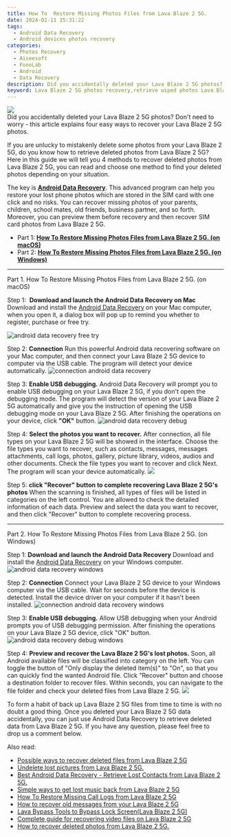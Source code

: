 ```yaml
---
title: How To  Restore Missing Photos Files from Lava Blaze 2 5G.
date: 2024-02-11 15:31:22
tags: 
  - Android Data Recovery
  - Android devices photos recovery
categories: 
  - Photos Recovery
  - Aiseesoft
  - FoneLab
  - Android
  - Data Recovery
description: Did you accidentally deleted your Lava Blaze 2 5G photos? Don't need to worry - this article explains four easy ways to recover your Lava Blaze 2 5G photos.
keyword: Lava Blaze 2 5G photos recovery,retrieve wiped photos Lava Blaze 2 5G,android photos retrieval,restore deleted photos on Lava Blaze 2 5G,regain missing photos,recover lost photos from Lava Blaze 2 5G,Lava Blaze 2 5G photos deleted itself,how to get back deleted photos Lava Blaze 2 5G phone,how to recover photos in Lava Blaze 2 5G,Lava Blaze 2 5G delete photos recover,Lava Blaze 2 5G deleted photos,Lava Blaze 2 5G photos recovery software
---
```


<img src="https://img0mobiles.techidaily.com/images/best-assets/devices/lava/lava-blaze-2-5g/2.jpg" class="atpl-imgstyle"  />

<div class="atpl-content atpl-for-fonelab-android recover-photos">

<div class="atpl-post-description-part-1">
Did you accidentally deleted your Lava Blaze 2 5G photos? Don't need to worry - this article explains four easy ways to recover your Lava Blaze 2 5G photos.
</div>



<div class="atpl-post-description-part-2">
<div class="tpl-content-sub-paragraph-content">
  <p>
If you are unlucky to mistakenly delete some photos from your Lava Blaze 2 5G, do you know how to retrieve deleted photos from Lava Blaze 2 5G? Here in this guide we will tell you 4 methods to recover deleted photos from Lava Blaze 2 5G, you can read and choose one method to find your deleted photos depending on your situation.
  </p>
</div>
</div>

<div class="atpl-post-description-part-3">
<div class="tpl-content-sub-paragraph-normal">
    <p>
        The key is <a href="https://tools.techidaily.com/aiseesoft-android-data-recovery/" target="_blank" rel="noopener"><strong>Android Data Recovery</strong></a>. This advanced program can help you restore your lost phone photos which are stored in the SIM card with one click and no risks. You can recover missing photos of your parents, children, school mates, old friends, business partner, and so forth. Moreover, you can preview them before recovery and then recover SIM card photos from Lava Blaze 2 5G.
    </p>
</div>
</div>

<ul>
  <li>Part 1: <strong><a href="#p1"> How To  Restore Missing Photos Files from Lava Blaze 2 5G.  (on macOS)</a></strong></li>
  <li>Part 2: <strong><a href="#p2"> How To  Restore Missing Photos Files from Lava Blaze 2 5G.  (on Windows)</a></strong></li>
</ul>




<!-- Part 1 -->
<a id="p1" name="p1" ></a><hr>

<div>
  <span class="atpl-step-part-style">Part 1. How To  Restore Missing Photos Files from Lava Blaze 2 5G. (on macOS)</span>
</div>  

<span class="atpl-stepstyle-a"><span>Step 1: </span></span> <strong>Download and launch the Android Data Recovery on Mac</strong>
Download and install the <a href="https://tools.techidaily.com/aiseesoft-android-data-recovery/" target="_blank" rel="noopener">Android Data Recovery</a> on your Mac computer, when you open it, a dialog box will pop up to remind you whether to register, purchase or free try.

<img src="https://tools.techidaily.com/images/apps/aiseesoft/android-data-recovery/mac-free-try.png" class="atpl-imgstyle" alt="android data recovery free try" />

<span class="atpl-stepstyle-a"><span>Step 2: </span></span> <strong>Connection</strong>
Run this powerful Android data recovering software on your Mac computer, and then connect your Lava Blaze 2 5G device to computer via the USB cable. The program will detect your device automatically.
<img src="https://tools.techidaily.com/images/apps/aiseesoft/android-data-recovery/mac-connection-interface.jpg" class="atpl-imgstyle" alt="connection android data recovery" />

<span class="atpl-stepstyle-a"><span>Step 3: </span></span> <strong>Enable USB debugging.</strong>
Android Data Recovery will prompt you to enable USB debugging on your Lava Blaze 2 5G, if you don't open the debugging mode. The program will detect the version of your Lava Blaze 2 5G automatically and give you the instruction of opening the USB debugging mode on your Lava Blaze 2 5G. After finishing the operations on your device, click <strong>"OK"</strong> button.
<img src="https://tools.techidaily.com/images/apps/aiseesoft/android-data-recovery/mac-android-usb-debug.jpg"  class="atpl-imgstyle" alt="android data recovery debug" />

<span class="atpl-stepstyle-a"><span>Step 4: </span></span> <strong>Select the photos you want to recover.</strong>
After connection, all file types on your Lava Blaze 2 5G will be showed in the interface. Choose the file types you want to recover, such as contacts, messages, messages attachments, call logs, photos, gallery, picture library, videos, audios and other documents. Check the file types you want to recover and click Next. The program will scan your device automatically.
<img src="https://tools.techidaily.com/images/apps/aiseesoft/android-data-recovery/mac-choose-type-photos.jpg" class="atpl-imgstyle"  />

<span class="atpl-stepstyle-a"><span>Step 5: </span></span> <strong>click "Recover" button to  complete recovering Lava Blaze 2 5G's photos</strong>
When the scanning is finished, all types of files will be listed in categories on the left control. You are allowed to check the detailed information of each data. Preview and select the data you want to recover, and then click "Recover" button to complete recovering process.


<a id="p2" name="p2"></a><hr>

<!-- Part 2 -->
<div>
  <span class="atpl-step-part-style">Part 2. How To  Restore Missing Photos Files from Lava Blaze 2 5G. (on Windows)</span>
</div>

<span class="atpl-stepstyle-a"><span>Step 1: </span></span> <strong>Download and launch the Android Data Recovery</strong>
Download and install the <a href="https://tools.techidaily.com/aiseesoft-android-data-recovery/" target="_blank" rel="noopener">Android Data Recovery</a> on your Windows computer.
<img src="https://tools.techidaily.com/images/apps/aiseesoft/android-data-recovery/win-start-interface.png"  class="atpl-imgstyle" alt="android data recovery windows" />

<span class="atpl-stepstyle-a"><span>Step 2: </span></span> <strong>Connection</strong>
Connect your Lava Blaze 2 5G device to your Windows computer via the USB cable. Wait for seconds before the device is detected. Install the device driver on your computer if it hasn't been installed.
<img src="https://tools.techidaily.com/images/apps/aiseesoft/android-data-recovery/win-connection-interface.png" class="atpl-imgstyle" alt="connection android data recovery windows" />

<span class="atpl-stepstyle-a"><span>Step 3: </span></span> <strong>Enable USB debugging.</strong>
Allow USB debugging when your Android prompts you of USB debugging permission. After finishing the operations on your Lava Blaze 2 5G device, click "OK" button.
<img src="https://tools.techidaily.com/images/apps/aiseesoft/android-data-recovery/win-android-usb-debug.png" class="atpl-imgstyle" alt="android data recovery debug windows" />

<span class="atpl-stepstyle-a"><span>Step 4: </span></span> <strong>Preview and recover the Lava Blaze 2 5G's lost photos.</strong>
Soon, all Android available files will be classified into category on the left. You can toggle the button of "Only display the deleted item(s)" to "On", so that you can quickly find the wanted Android file. Click "Recover" button and choose a destination folder to recover files. Within seconds, you can navigate to the file folder and check your deleted files from Lava Blaze 2 5G.
<img src="https://tools.techidaily.com/images/apps/aiseesoft/android-data-recovery/win-recover-photos.png" class="atpl-imgstyle"  />

<div class="atpl-post-description-part-4">
<div class="tpl-content-sub-paragraph-normal">
  <p>
    To form a habit of back up Lava Blaze 2 5G files from time to time is with no doubt a good thing. Once you deleted your Lava Blaze 2 5G data accidentally, you can just use Android Data Recovery to retrieve deleted data from Lava Blaze 2 5G. If you have any question, please feel free to drop us a comment below.
  </p>
</div>
</div>

<ins class="adsbygoogle"
     style="display:block"
     data-ad-client="ca-pub-7571918770474297"
     data-ad-slot="8358498916"
     data-ad-format="auto"
     data-full-width-responsive="true"></ins>

<span class="atpl-alsoreadstyle">Also read:</span>
<div><ul>
<li><a href="/possible-ways-to-recover-deleted-files-from-lava-blaze-2-5g-by-fonelab-android-recover-data/" target="_blank" rel="noopener"><u>Possible ways to recover deleted files from Lava Blaze 2 5G</u></a></li>
<li><a href="/undelete-lost-pictures-from-lava-blaze-2-5g-by-fonelab-android-recover-pictures/" target="_blank" rel="noopener"><u>Undelete lost pictures from Lava Blaze 2 5G.</u></a></li>
<li><a href="/best-android-data-recovery-retrieve-lost-contacts-from-lava-blaze-2-5g-by-fonelab-android-recover-contacts/" target="_blank" rel="noopener"><u>Best Android Data Recovery - Retrieve Lost Contacts from Lava Blaze 2 5G.</u></a></li>
<li><a href="/simple-ways-to-get-lost-music-back-from-lava-blaze-2-5g-by-fonelab-android-recover-music/" target="_blank" rel="noopener"><u>Simple ways to get lost music back from Lava Blaze 2 5G</u></a></li>
<li><a href="/how-to-restore-missing-call-logs-from-lava-blaze-2-5g-by-fonelab-android-recover-call-logs/" target="_blank" rel="noopener"><u>How To  Restore Missing Call Logs from Lava Blaze 2 5G</u></a></li>
<li><a href="/how-to-recover-old-messages-from-your-lava-blaze-2-5g-by-fonelab-android-recover-messages/" target="_blank" rel="noopener"><u>How to recover old messages from your Lava Blaze 2 5G</u></a></li>
<li><a href="/lava-bypass-tools-to-bypass-lock-screen-lava-blaze-2-5g-by-drfone-android-unlock-android-unlock/" target="_blank" rel="noopener"><u>Lava Bypass Tools to Bypass Lock Screen(Lava Blaze 2 5G)</u></a></li>
<li><a href="/complete-guide-for-recovering-video-files-on-lava-blaze-2-5g-by-fonelab-android-recover-video/" target="_blank" rel="noopener"><u>Complete guide for recovering video files on Lava Blaze 2 5G</u></a></li>
<li><a href="/how-to-recover-deleted-photos-from-lava-blaze-2-5g-by-fonelab-android-recover-photos/" target="_blank" rel="noopener"><u>How to recover deleted photos from Lava Blaze 2 5G.</u></a></li>
</ul></div>

</div>
